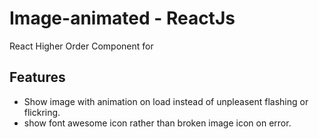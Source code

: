 # Image-animated - ReactJs

React Higher Order Component for <img/>

## Features
- Show image with animation on load instead of unpleasent flashing or flickring.
- show font awesome icon rather than broken image icon on error.
